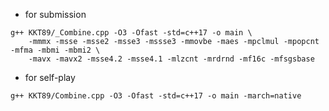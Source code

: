 - for submission

```
g++ KKT89/_Combine.cpp -O3 -Ofast -std=c++17 -o main \
    -mmmx -msse -msse2 -msse3 -mssse3 -mmovbe -maes -mpclmul -mpopcnt -mfma -mbmi -mbmi2 \
    -mavx -mavx2 -msse4.2 -msse4.1 -mlzcnt -mrdrnd -mf16c -mfsgsbase
```

- for self-play

```
g++ KKT89/Combine.cpp -O3 -Ofast -std=c++17 -o main -march=native
```
